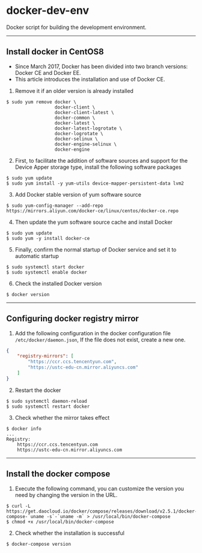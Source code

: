 # docker-dev-env
Docker script for building the development environment.

---

## Install docker in CentOS8
- Since March 2017, Docker has been divided into two branch versions: Docker CE and Docker EE.
- This article introduces the installation and use of Docker CE.

1. Remove it if an older version is already installed
```shell 
$ sudo yum remove docker \
                  docker-client \
                  docker-client-latest \
                  docker-common \
                  docker-latest \
                  docker-latest-logrotate \
                  docker-logrotate \
                  docker-selinux \
                  docker-engine-selinux \
                  docker-engine
```

2. First, to facilitate the addition of software sources and support for the Device Apper storage type, install the following software packages
```shell 
$ sudo yum update
$ sudo yum install -y yum-utils device-mapper-persistent-data lvm2
```

3. Add Docker stable version of yum software source
```shell 
$ sudo yum-config-manager --add-repo https://mirrors.aliyun.com/docker-ce/linux/centos/docker-ce.repo
```

4. Then update the yum software source cache and install Docker
```shell 
$ sudo yum update
$ sudo yum -y install docker-ce
```

5. Finally, confirm the normal startup of Docker service and set it to automatic startup
```shell 
$ sudo systemctl start docker
$ sudo systemctl enable docker
```

6. Check the installed Docker version
```shell 
$ docker version
```

---
## Configuring docker registry mirror
1. Add the following configuration in the docker configuration file `/etc/docker/daemon.json`, If the file does not exist, create a new one.
```json 
{
    "registry-mirrors": [
        "https://ccr.ccs.tencentyun.com",
        "https://ustc-edu-cn.mirror.aliyuncs.com"
    ]
}
```

2. Restart the docker
```shell 
$ sudo systemctl daemon-reload
$ sudo systemctl restart docker
```

3. Check whether the mirror takes effect
```shell 
$ docker info
...
Registry: 
    https://ccr.ccs.tencentyun.com
    https://ustc-edu-cn.mirror.aliyuncs.com
```

---
## Install the docker compose
1. Execute the following command, you can customize the version you need by changing the version in the URL.
```shell 
$ curl -L https://get.daocloud.io/docker/compose/releases/download/v2.5.1/docker-compose-`uname -s`-`uname -m` > /usr/local/bin/docker-compose
$ chmod +x /usr/local/bin/docker-compose
```

2. Check whether the installation is successful
```shell 
$ docker-compose version
```